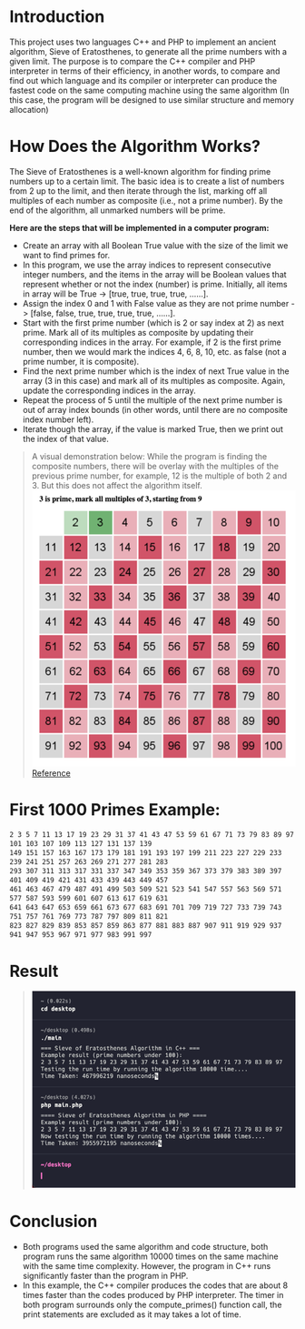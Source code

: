 # Introduction
This project uses two languages C++ and PHP to implement an ancient algorithm, Sieve of Eratosthenes, 
to generate all the prime numbers with a given limit. The purpose is to compare the C++ compiler and PHP interpreter 
in terms of their efficiency, in another words, to compare and find out which language and its compiler or interpreter 
can produce the fastest code on the same computing machine using the same algorithm (In this case, the program will be 
designed to use similar structure and memory allocation)

# How Does the Algorithm Works?
The Sieve of Eratosthenes is a well-known algorithm for finding prime numbers up to a certain limit. The basic idea is to 
create a list of numbers from 2 up to the limit, and then iterate through the list, marking off all multiples of each number 
as composite (i.e., not a prime number). By the end of the algorithm, all unmarked numbers will be prime.  

**Here are the steps that will be implemented in a computer program:**
* Create an array with all Boolean True value with the size of the limit we want to find primes for.
* In this program, we use the array indices to represent consecutive integer numbers, and the items in the 
array will be Boolean values that represent whether or not the index (number) is prime. Initially, all items 
in array will be True -> [true, true, true, true, ……].
* Assign the index 0 and 1 with False value as they are not prime number -> [false, false, true, true, true, true, ……].
* Start with the first prime number (which is 2 or say index at 2) as next prime. Mark all of its multiples as composite 
by updating their corresponding indices in the array. For example, if 2 is the first prime number, then we would mark the indices 4, 6, 8, 10, etc. 
as false (not a prime number, it is composite).
* Find the next prime number which is the index of next True value in the array (3 in this case) and mark all of its multiples as composite. 
Again, update the corresponding indices in the array.
* Repeat the process of 5 until the multiple of the next prime number is out of array index bounds (in other words, until there are no 
composite index number left).
* Iterate though the array, if the value is marked True, then we print out the index of that value.  

> A visual demonstration below:
While the program is finding the composite numbers, there will be overlay with the multiples of the previous prime number, 
for example, 12 is the multiple of both 2 and 3. But this does not affect the algorithm itself. 
![iamge.png](https://github.com/LinyunLiu/SieveOfEratosthenes/blob/main/image.png?raw=true)  
[Reference](https://www.algolist.net/Algorithms/Number_theoretic/Sieve_of_Eratosthenes)  

# First 1000 Primes Example:
```
2 3 5 7 11 13 17 19 23 29 31 37 41 43 47 53 59 61 67 71 73 79 83 89 97 101 103 107 109 113 127 131 137 139 
149 151 157 163 167 173 179 181 191 193 197 199 211 223 227 229 233 239 241 251 257 263 269 271 277 281 283 
293 307 311 313 317 331 337 347 349 353 359 367 373 379 383 389 397 401 409 419 421 431 433 439 443 449 457 
461 463 467 479 487 491 499 503 509 521 523 541 547 557 563 569 571 577 587 593 599 601 607 613 617 619 631 
641 643 647 653 659 661 673 677 683 691 701 709 719 727 733 739 743 751 757 761 769 773 787 797 809 811 821 
823 827 829 839 853 857 859 863 877 881 883 887 907 911 919 929 937 941 947 953 967 971 977 983 991 997
```

# Result
> ![image2](https://github.com/LinyunLiu/SieveOfEratosthenes/blob/main/image2.png?raw=true)

# Conclusion
* Both programs used the same algorithm and code structure, both program runs the same algorithm 10000 times 
on the same machine with the same time complexity. However, the program in C++ runs significantly faster than the program in PHP.
* In this example, the C++ compiler produces the codes that are about 8 times faster than the codes produced by PHP interpreter. 
The timer in both program surrounds only the compute_primes() function call, the print statements are excluded as it may takes a lot of time.
